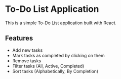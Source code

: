 # To-Do List Application

This is a simple To-Do List application built with React.

## Features

- Add new tasks
- Mark tasks as completed by clicking on them
- Remove tasks
- Filter tasks (All, Active, Completed)
- Sort tasks (Alphabetically, By Completion)
